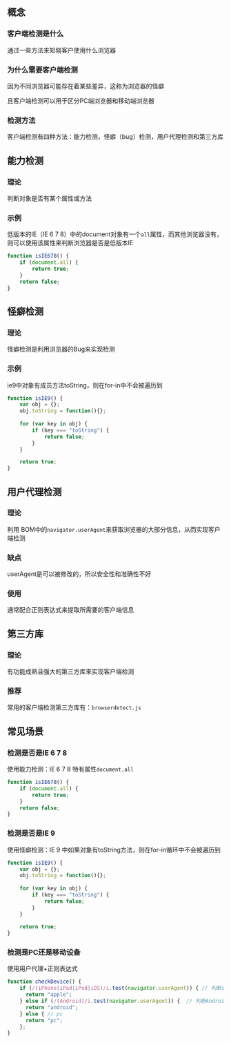 ## 概念

### 客户端检测是什么

通过一些方法来知晓客户使用什么浏览器

### 为什么需要客户端检测

因为不同浏览器可能存在着某些差异，这称为浏览器的怪癖

且客户端检测可以用于区分PC端浏览器和移动端浏览器

### 检测方法

客户端检测有四种方法：能力检测，怪癖（bug）检测，用户代理检测和第三方库



## 能力检测

### 理论

判断对象是否有某个属性或方法

### 示例

低版本的IE（IE 6 7 8）中的document对象有一个`all`属性，而其他浏览器没有，则可以使用该属性来判断浏览器是否是低版本IE

```js
function isIE678() {
    if (document.all) {
        return true;
    }
    return false;
}
```



## 怪癖检测

### 理论

怪癖检测是利用浏览器的Bug来实现检测

### 示例

ie9中对象有成员方法toString，则在for-in中不会被遍历到

```js
function isIE9() {
    var obj = {};
    obj.toString = function(){};
    
    for (var key in obj) {
        if (key === "toString") {
            return false;
        }
    }

    return true;
}
```



## 用户代理检测

### 理论

利用 BOM中的`navigator.userAgent`来获取浏览器的大部分信息，从而实现客户端检测

### 缺点

userAgent是可以被修改的，所以安全性和准确性不好

### 使用

通常配合正则表达式来提取所需要的客户端信息



## 第三方库

### 理论

有功能成熟且强大的第三方库来实现客户端检测

### 推荐

常用的客户端检测第三方库有：`browserdetect.js`



## 常见场景

### 检测是否是IE 6 7 8

使用能力检测：IE 6 7 8 特有属性`document.all`

```js
function isIE678() {
    if (document.all) {
        return true;
    }
    return false;
}
```

### 检测是否是IE 9

使用怪癖检测：IE 9 中如果对象有toString方法，则在for-in循环中不会被遍历到

```js
function isIE9() {
    var obj = {};
    obj.toString = function(){};
    
    for (var key in obj) {
        if (key === "toString") {
            return false;
        }
    }
    
    return true;
}
```

### 检测是PC还是移动设备

使用用户代理+正则表达式

```js
function checkDevice() {
    if (/(iPhone|iPad|iPod|iOS)/i.test(navigator.userAgent)) { // 判断iPhone|iPad|iPod|iOS
      return "apple";
    } else if (/(Android)/i.test(navigator.userAgent)) {  // 判断Android
      return "android";
    } else { // pc
      return "pc";
    };
}
```

